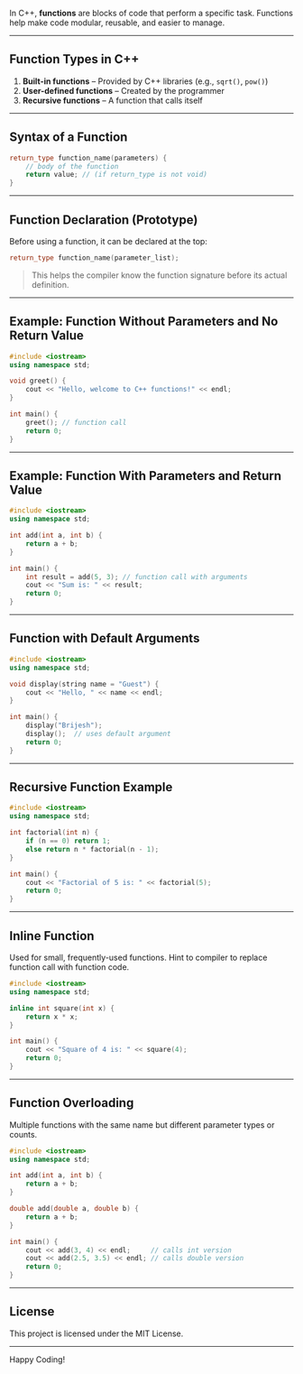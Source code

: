 In C++, **functions** are blocks of code that perform a specific task. Functions help make code modular, reusable, and easier to manage.

---

## **Function Types in C++**

1. **Built-in functions** – Provided by C++ libraries (e.g., `sqrt()`, `pow()`)
2. **User-defined functions** – Created by the programmer
3. **Recursive functions** – A function that calls itself

---

## **Syntax of a Function**

```cpp
return_type function_name(parameters) {
    // body of the function
    return value; // (if return_type is not void)
}
```

---

## **Function Declaration (Prototype)**

Before using a function, it can be declared at the top:

```cpp
return_type function_name(parameter_list);
```

> This helps the compiler know the function signature before its actual definition.

---

## **Example: Function Without Parameters and No Return Value**

```cpp
#include <iostream>
using namespace std;

void greet() {
    cout << "Hello, welcome to C++ functions!" << endl;
}

int main() {
    greet(); // function call
    return 0;
}
```

---

## **Example: Function With Parameters and Return Value**

```cpp
#include <iostream>
using namespace std;

int add(int a, int b) {
    return a + b;
}

int main() {
    int result = add(5, 3); // function call with arguments
    cout << "Sum is: " << result;
    return 0;
}
```

---

## **Function with Default Arguments**

```cpp
#include <iostream>
using namespace std;

void display(string name = "Guest") {
    cout << "Hello, " << name << endl;
}

int main() {
    display("Brijesh");
    display();  // uses default argument
    return 0;
}
```

---

## **Recursive Function Example**

```cpp
#include <iostream>
using namespace std;

int factorial(int n) {
    if (n == 0) return 1;
    else return n * factorial(n - 1);
}

int main() {
    cout << "Factorial of 5 is: " << factorial(5);
    return 0;
}
```

---

## **Inline Function**

Used for small, frequently-used functions. Hint to compiler to replace function call with function code.

```cpp
#include <iostream>
using namespace std;

inline int square(int x) {
    return x * x;
}

int main() {
    cout << "Square of 4 is: " << square(4);
    return 0;
}
```

---

## Function Overloading

Multiple functions with the same name but different parameter types or counts.

```cpp
#include <iostream>
using namespace std;

int add(int a, int b) {
    return a + b;
}

double add(double a, double b) {
    return a + b;
}

int main() {
    cout << add(3, 4) << endl;     // calls int version
    cout << add(2.5, 3.5) << endl; // calls double version
    return 0;
}
```

---

## **License**
This project is licensed under the MIT License.

---

Happy Coding!

